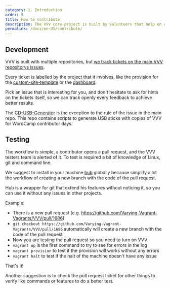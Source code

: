 ```yaml
---
category: 1. Introduction
order: 5
title: How to contribute
description: The VVV core project is built by volunteers that help on adding new features, improve documentation and also fix new bugs.
permalink: /docs/en-US/contribute/
---
```


## Development

VVV is built with multiple repositories, but [we track tickets on the main VVV repositorys issues](https://github.com/Varying-Vagrant-Vagrants/VVV/).

Every ticket is labelled by the project that it involves, like the provision for the [custom-site-template](https://github.com/Varying-Vagrant-Vagrants/custom-site-template) or the [dashboard](https://github.com/Varying-Vagrant-Vagrants/dashboard).

Pick an issue that is interesting for you, and don't hesitate to ask for hints on the tickets itself, so we can track openly every feedback to achieve better results.

The [CD-USB-Generator](https://github.com/Varying-Vagrant-Vagrants/CD-USB-Generator) is the exception to the rule of the issue in the main repo. This repo contains scripts to generate USB sticks with copies of VVV for WordCamp contributor days.

## Testing

The workflow is simple, a contributor opens a pull request, and the VVV testers team is alerted of it. To test is required a bit of knowledge of Linux, git and command line.

We suggest to install in your machine [hub](https://hub.github.com/) globally because simplify a lot the workflow of creating a new branch with the code of the pull request.

Hub is a wrapper for git that extend his features without noticing it, so you can use it without any issues in other projects.

Example:

* There is a new pull request (e.g. https://github.com/Varying-Vagrant-Vagrants/VVV/pull/1686)
* `git checkout https://github.com/Varying-Vagrant-Vagrants/VVV/pull/1686` automatically will create a new branch with the code of the pull request
* Now you are testing the pull request so you need to turn on VVV
* `vagrant up` is the first command to try to see for errors in the log
* `vagrant provision` to test if the provision will works without any errors
* `vagrant halt` to test if the halt of the machine doesn't have any issue

That's it!

Another suggestion is to check the pull request ticket for other things to verify like commands or features to do a better test.
